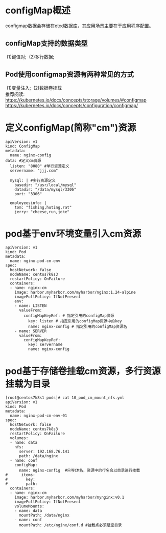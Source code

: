 # configMap概述

configmap数据会存储在etcd数据库，其应用场景主要在于应用程序配置。

## configMap支持的数据类型

​	(1)键值对;
​	(2)多行数据;
​	

## Pod使用configmap资源有两种常见的方式

​	(1)变量注入;
​	(2)数据卷挂载
​	
推荐阅读:
​	https://kubernetes.io/docs/concepts/storage/volumes/#configmap	
​	https://kubernetes.io/docs/concepts/configuration/configmap/

# 定义configMap(简称"cm")资源

```
apiVersion: v1
kind: ConfigMap
metadata:
  name: nginx-config
data: #定义cm资源
  listen: "8080" #单行资源定义
  servername: "jjj.com"

  mysql: | #多行资源定义
    basedir: "/usr/local/mysql"
    datadir: "/data/mysql/3306"
    port: "3306"

  employeesinfo: |
    tom: "fishing,huting,rat"
    jerry: "cheese,run,joke"
```

# pod基于env环境变量引入cm资源

```
apiVersion: v1
kind: Pod
metadata:
  name: nginx-pod-cm-env
spec:
  hostNetwork: false
  nodeName: centos7k8s3
  restartPolicy: OnFailure
  containers:
  - name: nginx-cm
    image: harbor.myharbor.com/myharbor/nginx:1.24-alpine
    imagePullPolicy: IfNotPresent
    env:
    - name: LISTEN
      valueFrom:
        configMapKeyRef: # 指定引用的configMap资源
          key: listen # 指定引用的configMap资源中的key
          name: nginx-config # 指定引用的configMap资源名
    - name: SERVER
      valueFrom:
        configMapKeyRef:
          key: servername
          name: nginx-config 
```

# pod基于存储卷挂载cm资源，多行资源挂载为目录

```
[root@centos7k8s1 pods]# cat 10_pod_cm_mount_nfs.yml 
apiVersion: v1
kind: Pod
metadata:
  name: nginx-pod-cm-env-01
spec:
  hostNetwork: false
  nodeName: centos7k8s3
  restartPolicy: OnFailure
  volumes:
  - name: data 
    nfs:
      server: 192.168.76.141
      path: /data/nginx
  - name: conf
    configMap:
      name: nginx-config  #只写CM名，资源中的行名会以目录进行挂载
#      items: 
#        key: 
#        path: 
  containers:
  - name: nginx-cm
    image: harbor.myharbor.com/myharbor/mynginx:v0.1
    imagePullPolicy: IfNotPresent
    volumeMounts:
    - name: data
      mountPath: /data/nginx
    - name: conf
      mountPath: /etc/nginx/conf.d #挂载点必须是空目录
```

